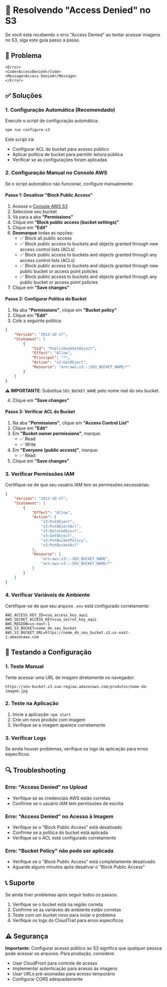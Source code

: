 # 🔧 Resolvendo "Access Denied" no S3

Se você está recebendo o erro "Access Denied" ao tentar acessar imagens no S3, siga este guia passo a passo.

## 🚨 Problema
```
<Error>
<Code>AccessDenied</Code>
<Message>Access Denied</Message>
</Error>
```

## ✅ Soluções

### 1. **Configuração Automática (Recomendado)**

Execute o script de configuração automática:

```bash
npm run configure-s3
```

Este script irá:
- Configurar ACL do bucket para acesso público
- Aplicar política de bucket para permitir leitura pública
- Verificar se as configurações foram aplicadas

### 2. **Configuração Manual no Console AWS**

Se o script automático não funcionar, configure manualmente:

#### Passo 1: Desativar "Block Public Access"

1. Acesse o [Console AWS S3](https://console.aws.amazon.com/s3/)
2. Selecione seu bucket
3. Vá para a aba **"Permissions"**
4. Clique em **"Block public access (bucket settings)"**
5. Clique em **"Edit"**
6. **Desmarque** todas as opções:
   - ✅ Block all public access
   - ✅ Block public access to buckets and objects granted through new access control lists (ACLs)
   - ✅ Block public access to buckets and objects granted through any access control lists (ACLs)
   - ✅ Block public access to buckets and objects granted through new public bucket or access point policies
   - ✅ Block public access to buckets and objects granted through any public bucket or access point policies
7. Clique em **"Save changes"**

#### Passo 2: Configurar Política do Bucket

1. Na aba **"Permissions"**, clique em **"Bucket policy"**
2. Clique em **"Edit"**
3. Cole a seguinte política:

```json
{
    "Version": "2012-10-17",
    "Statement": [
        {
            "Sid": "PublicReadGetObject",
            "Effect": "Allow",
            "Principal": "*",
            "Action": "s3:GetObject",
            "Resource": "arn:aws:s3:::SEU_BUCKET_NAME/*"
        }
    ]
}
```

**⚠️ IMPORTANTE**: Substitua `SEU_BUCKET_NAME` pelo nome real do seu bucket.

4. Clique em **"Save changes"**

#### Passo 3: Verificar ACL do Bucket

1. Na aba **"Permissions"**, clique em **"Access Control List"**
2. Clique em **"Edit"**
3. Em **"Bucket owner permissions"**, marque:
   - ✅ Read
   - ✅ Write
4. Em **"Everyone (public access)"**, marque:
   - ✅ Read
5. Clique em **"Save changes"**

### 3. **Verificar Permissões IAM**

Certifique-se de que seu usuário IAM tem as permissões necessárias:

```json
{
    "Version": "2012-10-17",
    "Statement": [
        {
            "Effect": "Allow",
            "Action": [
                "s3:PutObject",
                "s3:PutObjectAcl",
                "s3:DeleteObject",
                "s3:GetObject",
                "s3:PutBucketPolicy",
                "s3:PutBucketAcl"
            ],
            "Resource": [
                "arn:aws:s3:::SEU_BUCKET_NAME",
                "arn:aws:s3:::SEU_BUCKET_NAME/*"
            ]
        }
    ]
}
```

### 4. **Verificar Variáveis de Ambiente**

Certifique-se de que seu arquivo `.env` está configurado corretamente:

```env
AWS_ACCESS_KEY_ID=sua_access_key_aqui
AWS_SECRET_ACCESS_KEY=sua_secret_key_aqui
AWS_REGION=us-east-1
AWS_S3_BUCKET=nome_do_seu_bucket
AWS_S3_BUCKET_URL=https://nome_do_seu_bucket.s3.us-east-1.amazonaws.com
```

## 🧪 Testando a Configuração

### 1. **Teste Manual**
Tente acessar uma URL de imagem diretamente no navegador:
```
https://seu-bucket.s3.sua-regiao.amazonaws.com/produtos/nome-da-imagem.jpg
```

### 2. **Teste na Aplicação**
1. Inicie a aplicação: `npm start`
2. Crie um novo produto com imagem
3. Verifique se a imagem aparece corretamente

### 3. **Verificar Logs**
Se ainda houver problemas, verifique os logs da aplicação para erros específicos.

## 🔍 Troubleshooting

### Erro: "Access Denied" no Upload
- Verifique se as credenciais AWS estão corretas
- Confirme se o usuário IAM tem permissões de escrita

### Erro: "Access Denied" no Acesso à Imagem
- Verifique se o "Block Public Access" está desativado
- Confirme se a política do bucket está aplicada
- Verifique se o ACL está configurado corretamente

### Erro: "Bucket Policy" não pode ser aplicada
- Verifique se o "Block Public Access" está completamente desativado
- Aguarde alguns minutos após desativar o "Block Public Access"

## 📞 Suporte

Se ainda tiver problemas após seguir todos os passos:

1. Verifique se o bucket está na região correta
2. Confirme se as variáveis de ambiente estão corretas
3. Teste com um bucket novo para isolar o problema
4. Verifique os logs do CloudTrail para erros específicos

## ⚠️ Segurança

**Importante**: Configurar acesso público ao S3 significa que qualquer pessoa pode acessar os arquivos. Para produção, considere:

- Usar CloudFront para controle de acesso
- Implementar autenticação para acesso às imagens
- Usar URLs pré-assinadas para acesso temporário
- Configurar CORS adequadamente 